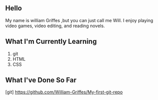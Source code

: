 ## Hello 

My name is william Griffes ,but you can just call me Will. I enjoy playing video games, video editing, and reading novels.

## What I'm Currently Learning

1. git
2. HTML
3. CSS

## What I've Done So Far

[git] https://github.com/William-Griffes/My-first-git-repo
